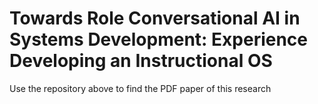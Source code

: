 # Towards Role Conversational AI in Systems Development: Experience Developing an Instructional OS

Use the repository above to find the PDF paper of this research
